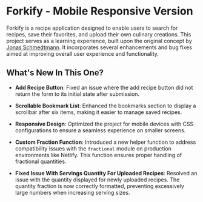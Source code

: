 # Forkify - Mobile Responsive Version

Forkify is a recipe application designed to enable users to search for recipes, save their favorites, and upload their own culinary creations. This project serves as a learning experience, built upon the original concept by [Jonas Schmedtmann](https://github.com/jonasschmedtmann/complete-javascript-course). It incorporates several enhancements and bug fixes aimed at improving overall user experience and functionality.

## What's New In This One? 

- **Add Recipe Button**: Fixed an issue where the add recipe button did not return the form to its initial state after submission.

- **Scrollable Bookmark List**: Enhanced the bookmarks section to display a scrollbar after six items, making it easier to manage saved recipes.

- **Responsive Design**: Optimized the project for mobile devices with CSS configurations to ensure a seamless experience on smaller screens.

- **Custom Fraction Function**: Introduced a new helper function to address compatibility issues with the `fractional` module on production environments like Netlify. This function ensures proper handling of fractional quantities.

- **Fixed Issue With Servings Quantity For Uploaded Recipes**: Resolved an issue with the quantity displayed for newly uploaded recipes. The quantity fraction is now correctly formatted, preventing excessively large numbers when increasing serving sizes.

